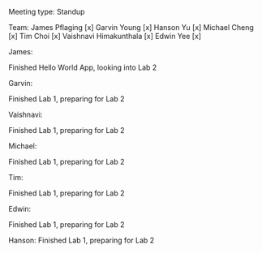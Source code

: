 Meeting type: Standup

Team: 
James Pflaging [x]
Garvin Young [x]
Hanson Yu [x]
Michael Cheng [x]
Tim Choi [x]
Vaishnavi Himakunthala [x]
Edwin Yee [x]


James:

Finished Hello World App, looking into Lab 2

Garvin:

Finished Lab 1, preparing for Lab 2

Vaishnavi:

Finished Lab 1, preparing for Lab 2

Michael:

Finished Lab 1, preparing for Lab 2

Tim:

Finished Lab 1, preparing for Lab 2

Edwin:

Finished Lab 1, preparing for Lab 2

Hanson:
Finished Lab 1, preparing for Lab 2
